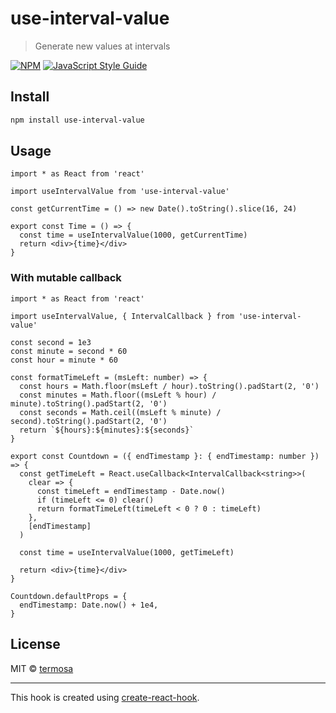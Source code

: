 # use-interval-value

> Generate new values at intervals

[![NPM](https://img.shields.io/npm/v/use-interval-value.svg)](https://www.npmjs.com/package/use-interval-value) [![JavaScript Style Guide](https://img.shields.io/badge/code_style-standard-brightgreen.svg)](https://standardjs.com)

## Install

```bash
npm install use-interval-value
```

## Usage

```tsx
import * as React from 'react'

import useIntervalValue from 'use-interval-value'

const getCurrentTime = () => new Date().toString().slice(16, 24)

export const Time = () => {
  const time = useIntervalValue(1000, getCurrentTime)
  return <div>{time}</div>
}
```

### With mutable callback

```tsx
import * as React from 'react'

import useIntervalValue, { IntervalCallback } from 'use-interval-value'

const second = 1e3
const minute = second * 60
const hour = minute * 60

const formatTimeLeft = (msLeft: number) => {
  const hours = Math.floor(msLeft / hour).toString().padStart(2, '0')
  const minutes = Math.floor((msLeft % hour) / minute).toString().padStart(2, '0')
  const seconds = Math.ceil((msLeft % minute) / second).toString().padStart(2, '0')
  return `${hours}:${minutes}:${seconds}`
}

export const Countdown = ({ endTimestamp }: { endTimestamp: number }) => {
  const getTimeLeft = React.useCallback<IntervalCallback<string>>(
    clear => {
      const timeLeft = endTimestamp - Date.now()
      if (timeLeft <= 0) clear()
      return formatTimeLeft(timeLeft < 0 ? 0 : timeLeft)
    },
    [endTimestamp]
  )

  const time = useIntervalValue(1000, getTimeLeft)

  return <div>{time}</div>
}

Countdown.defaultProps = {
  endTimestamp: Date.now() + 1e4,
}
```

## License

MIT © [termosa](https://github.com/termosa)

---

This hook is created using [create-react-hook](https://github.com/hermanya/create-react-hook).
